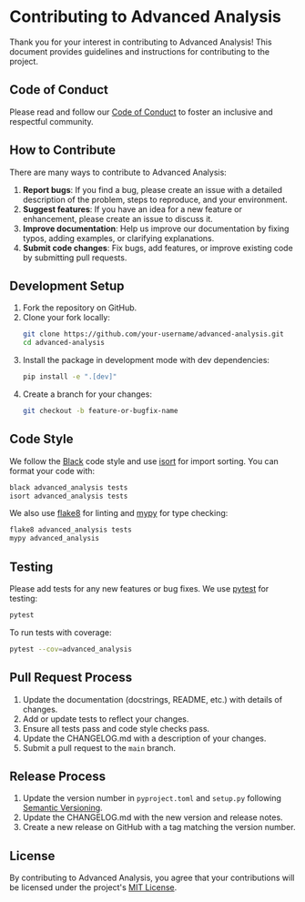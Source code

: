 # Contributing to Advanced Analysis

Thank you for your interest in contributing to Advanced Analysis! This document provides guidelines and instructions for contributing to the project.

## Code of Conduct

Please read and follow our [Code of Conduct](CODE_OF_CONDUCT.md) to foster an inclusive and respectful community.

## How to Contribute

There are many ways to contribute to Advanced Analysis:

1. **Report bugs**: If you find a bug, please create an issue with a detailed description of the problem, steps to reproduce, and your environment.
2. **Suggest features**: If you have an idea for a new feature or enhancement, please create an issue to discuss it.
3. **Improve documentation**: Help us improve our documentation by fixing typos, adding examples, or clarifying explanations.
4. **Submit code changes**: Fix bugs, add features, or improve existing code by submitting pull requests.

## Development Setup

1. Fork the repository on GitHub.
2. Clone your fork locally:
   ```bash
   git clone https://github.com/your-username/advanced-analysis.git
   cd advanced-analysis
   ```
3. Install the package in development mode with dev dependencies:
   ```bash
   pip install -e ".[dev]"
   ```
4. Create a branch for your changes:
   ```bash
   git checkout -b feature-or-bugfix-name
   ```

## Code Style

We follow the [Black](https://black.readthedocs.io/) code style and use [isort](https://pycqa.github.io/isort/) for import sorting. You can format your code with:

```bash
black advanced_analysis tests
isort advanced_analysis tests
```

We also use [flake8](https://flake8.pycqa.org/) for linting and [mypy](http://mypy-lang.org/) for type checking:

```bash
flake8 advanced_analysis tests
mypy advanced_analysis
```

## Testing

Please add tests for any new features or bug fixes. We use [pytest](https://docs.pytest.org/) for testing:

```bash
pytest
```

To run tests with coverage:

```bash
pytest --cov=advanced_analysis
```

## Pull Request Process

1. Update the documentation (docstrings, README, etc.) with details of changes.
2. Add or update tests to reflect your changes.
3. Ensure all tests pass and code style checks pass.
4. Update the CHANGELOG.md with a description of your changes.
5. Submit a pull request to the `main` branch.

## Release Process

1. Update the version number in `pyproject.toml` and `setup.py` following [Semantic Versioning](https://semver.org/).
2. Update the CHANGELOG.md with the new version and release notes.
3. Create a new release on GitHub with a tag matching the version number.

## License

By contributing to Advanced Analysis, you agree that your contributions will be licensed under the project's [MIT License](LICENSE).
